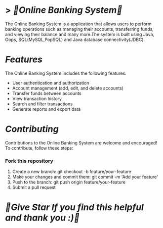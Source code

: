 # > ***🌟Online Banking System🌟***
The Online Banking System is a application that allows users to perform banking operations such as managing their accounts, transferring funds, and viewing their balance and many more.The system is built using Java, Oops, SQL(MySQL,PopSQL) and Java database connectivity(JDBC).

# ***Features***
The Online Banking System includes the following features: <br>

* User authentication and authorization <br>
* Account management (add, edit, and delete accounts) <br>
* Transfer funds between accounts <br>
* View transaction history <br>
* Search and filter transactions <br>
* Generate reports and export data <br>


# ***Contributing***
Contributions to the Online Banking System are welcome and encouraged! To contribute, follow these steps: <br>

### Fork this repository
1. Create a new branch: git checkout -b feature/your-feature <br>
2. Make your changes and commit them: git commit -m 'Add your feature' <br>
3. Push to the branch: git push origin feature/your-feature <br>
4. Submit a pull request <br>


# ***🌟Give Star If you find this helpful and thank you :)🌟***
